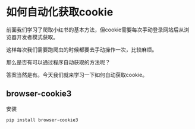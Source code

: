# 如何自动化获取cookie


前面我们学习了爬取小红书的基本方法，但cookie需要每次手动登录网站后从浏览器开发者模式获取。

这样每次我们需要跑爬虫的时候都要去手动操作一次，比较麻烦。

那么是否有可以通过程序自动获取的方法呢？

答案当然是有。今天我们就来学习一下如何自动获取cookie。

## browser-cookie3

安装

```shell
pip install browser-cookie3
```